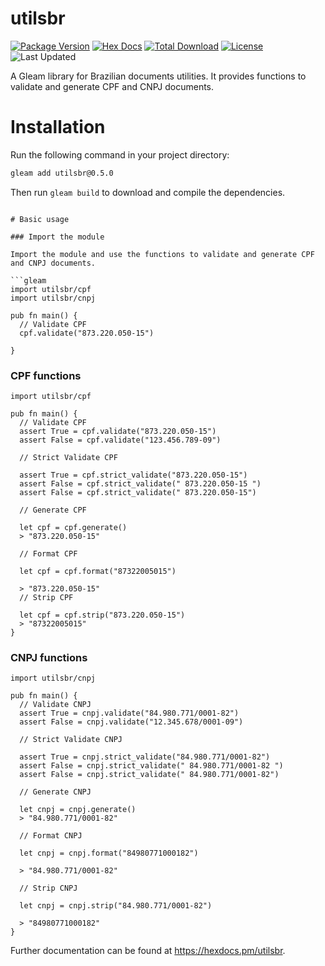 # utilsbr

[![Package Version](https://img.shields.io/hexpm/v/utilsbr)](https://hex.pm/packages/utilsbr)
[![Hex Docs](https://img.shields.io/badge/hex-docs-ffaff3)](https://hexdocs.pm/utilsbr/)
[![Total Download](https://img.shields.io/hexpm/dt/utilsbr)](https://hex.pm/packages/utilsbr)
[![License](https://img.shields.io/hexpm/l/utilsbr)](https://hex.pm/packages/utilsbr)
![Last Updated](https://img.shields.io/github/last-commit/malvfr/utilsbr)

A Gleam library for Brazilian documents utilities. It provides functions to validate and generate CPF and CNPJ documents.

# Installation

Run the following command in your project directory:

```sh
gleam add utilsbr@0.5.0
```

Then run `gleam build` to download and compile the dependencies.

````

# Basic usage

### Import the module

Import the module and use the functions to validate and generate CPF and CNPJ documents.

```gleam
import utilsbr/cpf
import utilsbr/cnpj

pub fn main() {
  // Validate CPF
  cpf.validate("873.220.050-15")

}
````

### CPF functions

```gleam
import utilsbr/cpf

pub fn main() {
  // Validate CPF
  assert True = cpf.validate("873.220.050-15")
  assert False = cpf.validate("123.456.789-09")

  // Strict Validate CPF

  assert True = cpf.strict_validate("873.220.050-15")
  assert False = cpf.strict_validate(" 873.220.050-15 ")
  assert False = cpf.strict_validate(" 873.220.050-15")

  // Generate CPF

  let cpf = cpf.generate()
  > "873.220.050-15"

  // Format CPF

  let cpf = cpf.format("87322005015")

  > "873.220.050-15"
  // Strip CPF

  let cpf = cpf.strip("873.220.050-15")
  > "87322005015"
}
```

### CNPJ functions

```gleam
import utilsbr/cnpj

pub fn main() {
  // Validate CNPJ
  assert True = cnpj.validate("84.980.771/0001-82")
  assert False = cnpj.validate("12.345.678/0001-09")

  // Strict Validate CNPJ

  assert True = cnpj.strict_validate("84.980.771/0001-82")
  assert False = cnpj.strict_validate(" 84.980.771/0001-82 ")
  assert False = cnpj.strict_validate(" 84.980.771/0001-82")

  // Generate CNPJ

  let cnpj = cnpj.generate()
  > "84.980.771/0001-82"

  // Format CNPJ

  let cnpj = cnpj.format("84980771000182")

  > "84.980.771/0001-82"

  // Strip CNPJ

  let cnpj = cnpj.strip("84.980.771/0001-82")

  > "84980771000182"
}
```

Further documentation can be found at <https://hexdocs.pm/utilsbr>.
